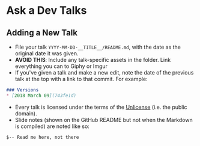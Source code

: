 # Ask a Dev Talks

## Adding a New Talk

* File your talk `YYYY-MM-DD-__TITLE__/README.md`, with the date as the original date it was given.
* **AVOID THIS**: Include any talk-specific assets in the folder. Link everything you can to Giphy or Imgur
* If you've given a talk and make a new edit, note the date of the previous talk at the top with a link to that commit. For example:
```markdown
### Versions
* [2018 March 09](743fe1d)
```
* Every talk is licensed under the terms of the [Unlicense](http://unlicense.org/) (i.e. the public domain).
* Slide notes (shown on the GitHub README but not when the Markdown is compiled) are noted like so:
```markdown
$-- Read me here, not there
```
